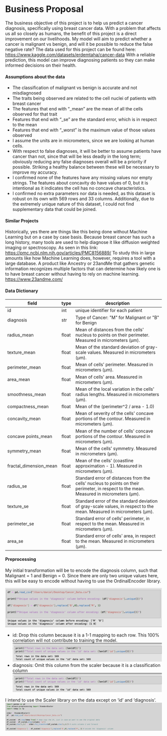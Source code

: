 # Business Proposal
The business objective of this project is to help us predict a cancer diagnosis, specifically using breast cancer data. With a problem that affects us all so closely as humans, the benefit of this project is a direct improvement on our livelihoods. My model will aim to predict whether a
cancer is malignant vs benign, and will it be possible to reduce the false negative rate? The data used for this project can be found here: https://www.kaggle.com/datasets/erdemtaha/cancer-data
With a reliable prediction, this model can improve diagnosing patients so they can make informed decisions on their health.


#### Assumptions about the data
- The classification of malignant vs benign is accurate and not misdiagnosed
- The traits being observed are related to the cell nuclei of patients with breast cancer
- The features that end with “_mean” are the mean of all the cells observed for that trait
- Features that end with “_se” are the standard error, which is in respect to the mean
- Features that end with “_worst” is the maximum value of those values observed
- I assume the units are in micrometers, since we are looking at human cells.
- With respect to false diagnoses, it will be better to assume patients have cancer than not, since that will be less deadly in the long term; obviously reducing any false diagnoses overall will be a priority if possible. Striking a healthy balance between these will be necessary to improve my accuracy.
- I confirmed none of the features have any missing values nor empty strings. The features about concavity do have values of 0, but it is intentional as it indicates the cell has no concave characteristics.
- I confirmed no extra parameters nor data is needed, as this dataset is robust on its own with 569 rows and 33 columns. Additionally, due to the extremely unique nature of this dataset, I could not find supplementary data that could be joined.


#### Similar Projects
Historically, yes there are things like this being done without Machine Learning but on a case by case basis. Because breast cancer has such a long history, many tools are used to help diagnose it like diffusion weighted imaging or spectroscopy. As seen in this link: https://pmc.ncbi.nlm.nih.gov/articles/PMC8156889/
To study this in large amounts like how Machine Learning does, however, requires a tool with a large database. A product like Ancestry or 23andMe that gathers genetic information recognizes multiple factors that can determine how likely one is to have breast cancer without having to rely on machine learning.
https://www.23andme.com/


#### Data Dictionary
| field                   | type  | description                                                                                                                             |
|-------------------------|-------|-----------------------------------------------------------------------------------------------------------------------------------------|
| id                      | int   | unique identifier for each patient                                                                                                      |
| diagnosis               | str   | Type of Cancer: "M" for Malignant or "B" for Benign                                                                                     |
| radius_mean             | float | Mean of distances from the cells' nucleus to points on their perimeter. Measured in micrometers (µm).                                   |
| texture_mean            | float | Mean of the standard deviation of gray-scale values. Measured in micrometers (µm).                                                      |
| perimeter_mean          | float | Mean of cells' perimeter. Measured in micrometers (µm).                                                                                 |
| area_mean               | float | Mean of cells' area. Measured in micrometers (µm).                                                                                      |
| smoothness_mean         | float | Mean of the local variation in the cells' radius lengths. Measured in micrometers (µm).                                                 |
| compactness_mean        | float | Mean of the (perimeter^2 / area - 1.0)                                                                                                  |
| concavity_mean          | float | Mean of severity of the cells' concave portions of the contour. Measured in micrometers (µm).                                           |
| concave points_mean     | float | Mean of the number of cells' concave portions of the contour. Measured in micrometers (µm).                                             |
| symmetry_mean           | float | Mean of the cells' symmetry. Measured in micrometers (µm).                                                                              |
| fractal_dimension_mean  | float | Mean of the cells' (coastline approximation - 1). Measured in micrometers (µm).                                                         |
| radius_se               | float | Standard error of distances from the cells' nucleus to points on their perimeter, in respect to the mean. Measured in micrometers (µm). |
| texture_se              | float | Standard error of the standard deviation of gray-scale values, in respect to the mean. Measured in micrometers (µm).                    |
| perimeter_se            | float | Standard error of cells' perimeter, in respect to the mean. Measured in micrometers (µm).                                               |
| area_se                 | float | Standard error of cells' area, in respect to the mean. Measured in micrometers (µm).                                                    |


#### Preprocessing
My initial transformation will be to encode the diagnosis column, such that Malignant = 1 and Benign = 0. Since there are only two unique values here, this will be easy to encode without having to use the OrdinalEncoder library.

![](images/image1.png)

  * id: Drop this column because it is a 1-1 mapping to each row. This 100% correlation will not contribute to training the model.
    ![](images/image2.png)
  * diagnosis: Omit this column from the scaler because it is a classification column
    ![](images/image2.png)

I intend to use the Scaler library on the data except on ‘id’ and ‘diagnosis’.
![](images/image3.png)

